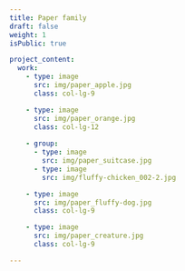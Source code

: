 ```yaml
---
title: Paper family
draft: false
weight: 1
isPublic: true

project_content:
  work:
    - type: image
      src: img/paper_apple.jpg
      class: col-lg-9

    - type: image
      src: img/paper_orange.jpg
      class: col-lg-12
    
    - group:
      - type: image
        src: img/paper_suitcase.jpg
      - type: image
        src: img/fluffy-chicken_002-2.jpg

    - type: image
      src: img/paper_fluffy-dog.jpg
      class: col-lg-9

    - type: image
      src: img/paper_creature.jpg
      class: col-lg-9

---
```




